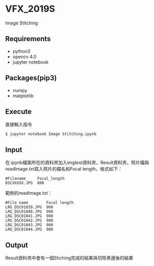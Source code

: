 # VFX_2019S

Image Stitching
## Requirements
- python3
- opencv 4.0
- jupyter notebook
## Packages(pip3)
- numpy
- matplotlib
## Execute
直接輸入指令
```
$ jupyter notebook Image Stitching.ipynb
```
## Input
在.ipynb檔案所在的資料夾加入imgtest資料夾，Result資料夾、照片檔與readImage.txt寫入照片的檔名和Focal length，格式如下：
```
#Filename     Focal_length
DSCXXXXX.JPG  800
```
範例的readImage.txt：
```
#File name        Focal length
LRG_DSC01039.JPG  900
LRG_DSC01040.JPG  900
LRG_DSC01041.JPG  900
LRG_DSC01042.JPG  900
LRG_DSC01043.JPG  900
LRG_DSC01044.JPG  900
```
## Output
Result資料夾中會有一個Stiching完成的結果與切除黑邊後的結果
